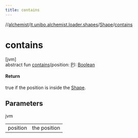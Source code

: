 ```yaml
---
title: contains
---
```

//[alchemist](../../../index.html)/[it.unibo.alchemist.loader.shapes](../index.html)/[Shape](index.html)/[contains](contains.html)



# contains



[jvm]\
abstract fun [contains](contains.html)(position: [P](../../it.unibo.alchemist.loader.deployments/-circle/index.html)): [Boolean](https://kotlinlang.org/api/latest/jvm/stdlib/kotlin/-boolean/index.html)



#### Return



true if the position is inside the [Shape](index.html).



## Parameters


jvm

| | |
|---|---|
| position | the position |




